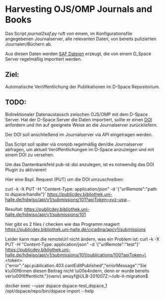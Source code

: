 # Harvesting OJS/OMP Journals and Books


Das Script _journal2saf.py_ ruft von einem, im Konfigurationsfile angegebenen Journalserver, alle relevanten Daten, von bereits pulizierten Journalen/Büchern ab.


Aus diesen Daten werden [SAF Dateien](https://wiki.lyrasis.org/display/DSDOC5x/Importing+and+Exporting+Items+via+Simple+Archive+Format) erzeugt, die von einem D_Space Server regelmäßig importiert werden.

## Ziel:

Automatische Veröffentlichung der Publikationen im D-Space Repositorium.

## TODO:

Bidirektionaler Datenaustausch zwischen OJS/OMP mit dem D-Space Server.
Hat der D-Space Server die Daten importiert, sollte er einen [DOI](https://de.wikipedia.org/wiki/Digital_Object_Identifier) anfordern und ihn auf geeignete Weise an die Journalserver zurückliefern.

Der DOI soll anschließend im Journalserver via API eingetragen werden.

Das Script soll später viá cronjob regelmäßig den/die Journalserver abfragen, um aktuell Veröffentlichungen im D-Space anzuzeigen und mit einem DOI zu versehen.

Um das Dantenbankfeld pub-id::doi anzulegen, ist es notwendig das DOI Plugin zu aktivieren!

Hier eine Bspl. Request (PUT) um die DOI umzuschreiben:

curl -k -X PUT -H "Content-Type: application/json" -d '{"urlRemote":"path to dspace/handle"}' https://publicdev.bibliothek.uni-halle.de/hdwiso/api/v1/submissions/101?apiToken=xyz-usw...


Resultat:
https://publicdev.bibliothek.uni-halle.de/hdwiso/api/v1/submissions/101


hier gibt es 2 files / checken wie das Programm reagiert
https://publicdev.bibliothek.uni-halle.de/cicadina/api/v1/submissions

Leider kann man die remoteUrl nicht ändern, was ein Problem ist:
curl -k -X PUT -H "Content-Type: application/json" -d '{"urlRemote":"test"}' https://publicdev.bibliothek.uni-halle.de/hdwiso/api/v1/submissions/101/publications/100?apiToken=\<token\>
{"error":"api.publication.403.cantEditPublished","errorMessage":"Sie k\u00f6nnen diesen Beitrag nicht \u00e4ndern, denn er wurde bereits ver\u00f6ffentlicht."}(venv) amuyf@ULB-201007Z:~/ulb-it-migration$


docker exec --user dspace dspace-test_dspace_1 /opt/dspace/repo/bin/dspace import --help